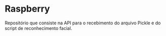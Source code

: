 # Raspberry
Repositório que consiste na API para o recebimento do arquivo Pickle e do script de reconhecimento facial.
